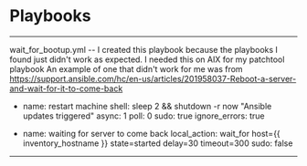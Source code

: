 # Playbooks

***
wait_for_bootup.yml -- I created this playbook because the playbooks I found just didn't work as expected. I needed this on AIX for my patchtool playbook
An example of one that didn't work for me was from
https://support.ansible.com/hc/en-us/articles/201958037-Reboot-a-server-and-wait-for-it-to-come-back

- name: restart machine
  shell: sleep 2 && shutdown -r now "Ansible updates triggered"
  async: 1
  poll: 0
  sudo: true
  ignore_errors: true

- name: waiting for server to come back
  local_action: wait_for host={{ inventory_hostname }} state=started delay=30 timeout=300
  sudo: false
***
